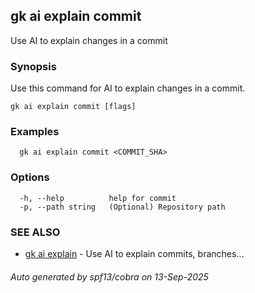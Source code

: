 ## gk ai explain commit

Use AI to explain changes in a commit

### Synopsis


Use this command for AI to explain changes in a commit.


```
gk ai explain commit [flags]
```

### Examples

```
  gk ai explain commit <COMMIT_SHA>
```

### Options

```
  -h, --help          help for commit
  -p, --path string   (Optional) Repository path
```

### SEE ALSO

* [gk ai explain](gk_ai_explain.md)	 - Use AI to explain commits, branches...

###### Auto generated by spf13/cobra on 13-Sep-2025
